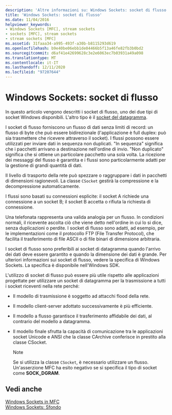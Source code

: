 ```yaml
---
description: 'Altre informazioni su: Windows Sockets: socket di flusso'
title: 'Windows Sockets: socket di flusso'
ms.date: 11/04/2016
helpviewer_keywords:
- Windows Sockets [MFC], stream sockets
- sockets [MFC], stream sockets
- stream sockets [MFC]
ms.assetid: 31faaa34-a995-493f-a30b-b8115293d619
ms.openlocfilehash: b9e40be06ebb1de04466b5f13a46fe82fb3b0bd2
ms.sourcegitcommit: d6af41e42699628c3e2e6063ec7b03931a49a098
ms.translationtype: MT
ms.contentlocale: it-IT
ms.lasthandoff: 12/11/2020
ms.locfileid: "97207644"
---
```

# <a name="windows-sockets-stream-sockets"></a>Windows Sockets: socket di flusso

In questo articolo vengono descritti i socket di flusso, uno dei due tipi di socket Windows disponibili. L'altro tipo è il [socket del datagramma](../mfc/windows-sockets-datagram-sockets.md).

I socket di flusso forniscono un flusso di dati senza limiti di record: un flusso di byte che può essere bidirezionale (l'applicazione è full duplex: può sia trasmettere che ricevere attraverso il socket). I flussi possono essere utilizzati per inviare dati in sequenza non duplicati. "In sequenza" significa che i pacchetti arrivano a destinazione nell'ordine di invio. "Non duplicato" significa che si ottiene un particolare pacchetto una sola volta. La ricezione dei messaggi del flusso è garantita e i flussi sono particolarmente adatti per la gestione di grandi quantità di dati.

Il livello di trasporto della rete può spezzare o raggruppare i dati in pacchetti di dimensioni ragionevoli. La classe `CSocket` gestirà la compressione e la decompressione automaticamente.

I flussi sono basati su connessioni esplicite: il socket A richiede una connessione a un socket B; il socket B accetta o rifiuta la richiesta di connessione.

Una telefonata rappresenta una valida analogia per un flusso. In condizioni normali, il ricevente ascolta ciò che viene detto nell'ordine in cui lo si dice, senza duplicazioni o perdite. I socket di flusso sono adatti, ad esempio, per le implementazioni come il protocollo FTP (File Transfer Protocol), che facilita il trasferimento di file ASCII o di file binari di dimensione arbitraria.

I socket di flusso sono preferibili ai socket di datagramma quando l'arrivo dei dati deve essere garantito e quando la dimensione dei dati è grande. Per ulteriori informazioni sui socket di flusso, vedere la specifica di Windows Sockets. La specifica è disponibile nell'Windows SDK.

L'utilizzo di socket di flusso può essere più utile rispetto alle applicazioni progettate per utilizzare un socket di datagramma per la trasmissione a tutti i socket riceventi nella rete perché:

- Il modello di trasmissione è soggetto ad attacchi flood della rete.

- Il modello client-server adottato successivamente è più efficiente.

- Il modello a flusso garantisce il trasferimento affidabile dei dati, al contrario del modello a datagramma.

- Il modello finale sfrutta la capacità di comunicazione tra le applicazioni socket Unicode e ANSI che la classe CArchive conferisce in prestito alla classe CSocket.

    > [!NOTE]
    >  Se si utilizza la classe `CSocket`, è necessario utilizzare un flusso. Un'asserzione MFC ha esito negativo se si specifica il tipo di socket come **SOCK_DGRAM**.

## <a name="see-also"></a>Vedi anche

[Windows Sockets in MFC](../mfc/windows-sockets-in-mfc.md)<br/>
[Windows Sockets: Sfondo](../mfc/windows-sockets-background.md)
